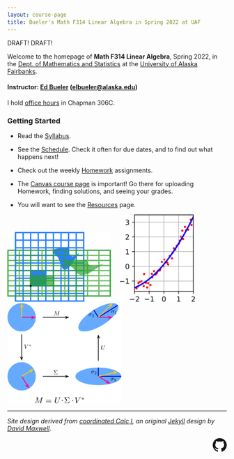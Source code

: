 ```yaml
---
layout: course-page
title: Bueler's Math F314 Linear Algebra in Spring 2022 at UAF
---
```


DRAFT!  DRAFT!

Welcome to the homepage of **Math F314 Linear Algebra**, Spring 2022, in the [Dept. of Mathematics and Statistics](http://www.uaf.edu/dms/) at the [University of Alaska Fairbanks](http://www.uaf.edu/).

#### Instructor:  [Ed Bueler](http://bueler.github.io/) ([elbueler@alaska.edu](mailto:elbueler@alaska.edu))

I hold [office hours](http://bueler.github.io/OffHrs.htm) in Chapman 306C.

### Getting Started

* Read the [Syllabus](assets/general/syllabus.pdf).

* See the [Schedule](assets/general/schedule.pdf).  Check it often for due dates, and to find out what happens next!

* Check out the weekly [Homework](homework.html) assignments.

* The [Canvas course page](https://canvas.alaska.edu/courses/7017) is important!  Go there for uploading Homework, finding solutions, and seeing your grades.

* You will want to see the [Resources](resources.html) page.

[<img src="assets/images/matrix-squeeze.png" height="160">](https://en.wikipedia.org/wiki/Matrix_(mathematics)#Linear_transformations "apply a squeeze matrix") &nbsp; &nbsp; [<img src="assets/images/least-squares.png" height="200">](https://en.wikipedia.org/wiki/Least_squares "least-squares fit a line") &nbsp; &nbsp; &nbsp; &nbsp; [<img src="assets/images/svd.png" height="230">](https://en.wikipedia.org/wiki/Singular_value_decomposition "picture the SVD")

---
_Site design derived from [coordinated Calc I](https://uaf-math251.github.io/), an original [Jekyll](https://jekyllrb.com/) design by [David Maxwell](https://damaxwell.github.io/)._

[<img src="assets/images/GitHub-Mark-32px.png" align="right">](https://github.com/bueler/math314 "github repository for this site")
